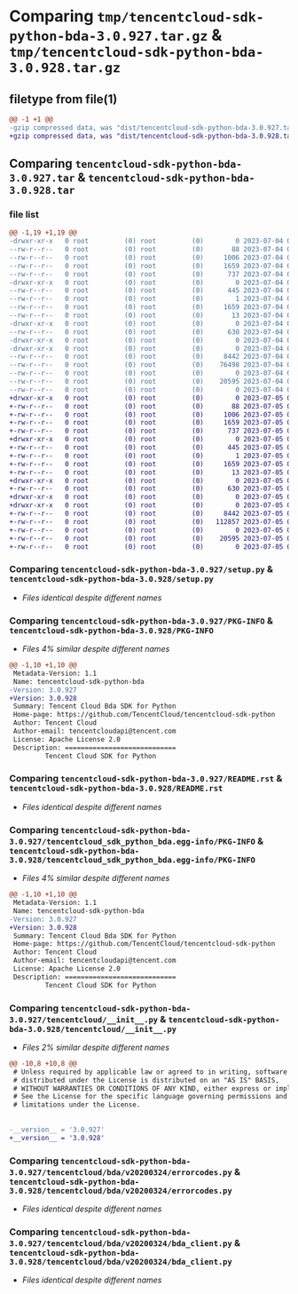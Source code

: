# Comparing `tmp/tencentcloud-sdk-python-bda-3.0.927.tar.gz` & `tmp/tencentcloud-sdk-python-bda-3.0.928.tar.gz`

## filetype from file(1)

```diff
@@ -1 +1 @@
-gzip compressed data, was "dist/tencentcloud-sdk-python-bda-3.0.927.tar", last modified: Tue Jul  4 00:15:13 2023, max compression
+gzip compressed data, was "dist/tencentcloud-sdk-python-bda-3.0.928.tar", last modified: Wed Jul  5 00:19:07 2023, max compression
```

## Comparing `tencentcloud-sdk-python-bda-3.0.927.tar` & `tencentcloud-sdk-python-bda-3.0.928.tar`

### file list

```diff
@@ -1,19 +1,19 @@
-drwxr-xr-x   0 root         (0) root         (0)        0 2023-07-04 00:15:13.000000 tencentcloud-sdk-python-bda-3.0.927/
--rw-r--r--   0 root         (0) root         (0)       88 2023-07-04 00:15:13.000000 tencentcloud-sdk-python-bda-3.0.927/setup.cfg
--rw-r--r--   0 root         (0) root         (0)     1006 2023-07-04 00:15:13.000000 tencentcloud-sdk-python-bda-3.0.927/setup.py
--rw-r--r--   0 root         (0) root         (0)     1659 2023-07-04 00:15:13.000000 tencentcloud-sdk-python-bda-3.0.927/PKG-INFO
--rw-r--r--   0 root         (0) root         (0)      737 2023-07-04 00:15:13.000000 tencentcloud-sdk-python-bda-3.0.927/README.rst
-drwxr-xr-x   0 root         (0) root         (0)        0 2023-07-04 00:15:13.000000 tencentcloud-sdk-python-bda-3.0.927/tencentcloud_sdk_python_bda.egg-info/
--rw-r--r--   0 root         (0) root         (0)      445 2023-07-04 00:15:13.000000 tencentcloud-sdk-python-bda-3.0.927/tencentcloud_sdk_python_bda.egg-info/SOURCES.txt
--rw-r--r--   0 root         (0) root         (0)        1 2023-07-04 00:15:13.000000 tencentcloud-sdk-python-bda-3.0.927/tencentcloud_sdk_python_bda.egg-info/dependency_links.txt
--rw-r--r--   0 root         (0) root         (0)     1659 2023-07-04 00:15:13.000000 tencentcloud-sdk-python-bda-3.0.927/tencentcloud_sdk_python_bda.egg-info/PKG-INFO
--rw-r--r--   0 root         (0) root         (0)       13 2023-07-04 00:15:13.000000 tencentcloud-sdk-python-bda-3.0.927/tencentcloud_sdk_python_bda.egg-info/top_level.txt
-drwxr-xr-x   0 root         (0) root         (0)        0 2023-07-04 00:15:13.000000 tencentcloud-sdk-python-bda-3.0.927/tencentcloud/
--rw-r--r--   0 root         (0) root         (0)      630 2023-07-04 00:15:13.000000 tencentcloud-sdk-python-bda-3.0.927/tencentcloud/__init__.py
-drwxr-xr-x   0 root         (0) root         (0)        0 2023-07-04 00:15:13.000000 tencentcloud-sdk-python-bda-3.0.927/tencentcloud/bda/
-drwxr-xr-x   0 root         (0) root         (0)        0 2023-07-04 00:15:13.000000 tencentcloud-sdk-python-bda-3.0.927/tencentcloud/bda/v20200324/
--rw-r--r--   0 root         (0) root         (0)     8442 2023-07-04 00:15:13.000000 tencentcloud-sdk-python-bda-3.0.927/tencentcloud/bda/v20200324/errorcodes.py
--rw-r--r--   0 root         (0) root         (0)    76498 2023-07-04 00:15:13.000000 tencentcloud-sdk-python-bda-3.0.927/tencentcloud/bda/v20200324/models.py
--rw-r--r--   0 root         (0) root         (0)        0 2023-07-04 00:15:13.000000 tencentcloud-sdk-python-bda-3.0.927/tencentcloud/bda/v20200324/__init__.py
--rw-r--r--   0 root         (0) root         (0)    20595 2023-07-04 00:15:13.000000 tencentcloud-sdk-python-bda-3.0.927/tencentcloud/bda/v20200324/bda_client.py
--rw-r--r--   0 root         (0) root         (0)        0 2023-07-04 00:15:13.000000 tencentcloud-sdk-python-bda-3.0.927/tencentcloud/bda/__init__.py
+drwxr-xr-x   0 root         (0) root         (0)        0 2023-07-05 00:19:07.000000 tencentcloud-sdk-python-bda-3.0.928/
+-rw-r--r--   0 root         (0) root         (0)       88 2023-07-05 00:19:07.000000 tencentcloud-sdk-python-bda-3.0.928/setup.cfg
+-rw-r--r--   0 root         (0) root         (0)     1006 2023-07-05 00:19:07.000000 tencentcloud-sdk-python-bda-3.0.928/setup.py
+-rw-r--r--   0 root         (0) root         (0)     1659 2023-07-05 00:19:07.000000 tencentcloud-sdk-python-bda-3.0.928/PKG-INFO
+-rw-r--r--   0 root         (0) root         (0)      737 2023-07-05 00:19:07.000000 tencentcloud-sdk-python-bda-3.0.928/README.rst
+drwxr-xr-x   0 root         (0) root         (0)        0 2023-07-05 00:19:07.000000 tencentcloud-sdk-python-bda-3.0.928/tencentcloud_sdk_python_bda.egg-info/
+-rw-r--r--   0 root         (0) root         (0)      445 2023-07-05 00:19:07.000000 tencentcloud-sdk-python-bda-3.0.928/tencentcloud_sdk_python_bda.egg-info/SOURCES.txt
+-rw-r--r--   0 root         (0) root         (0)        1 2023-07-05 00:19:07.000000 tencentcloud-sdk-python-bda-3.0.928/tencentcloud_sdk_python_bda.egg-info/dependency_links.txt
+-rw-r--r--   0 root         (0) root         (0)     1659 2023-07-05 00:19:07.000000 tencentcloud-sdk-python-bda-3.0.928/tencentcloud_sdk_python_bda.egg-info/PKG-INFO
+-rw-r--r--   0 root         (0) root         (0)       13 2023-07-05 00:19:07.000000 tencentcloud-sdk-python-bda-3.0.928/tencentcloud_sdk_python_bda.egg-info/top_level.txt
+drwxr-xr-x   0 root         (0) root         (0)        0 2023-07-05 00:19:07.000000 tencentcloud-sdk-python-bda-3.0.928/tencentcloud/
+-rw-r--r--   0 root         (0) root         (0)      630 2023-07-05 00:19:07.000000 tencentcloud-sdk-python-bda-3.0.928/tencentcloud/__init__.py
+drwxr-xr-x   0 root         (0) root         (0)        0 2023-07-05 00:19:07.000000 tencentcloud-sdk-python-bda-3.0.928/tencentcloud/bda/
+drwxr-xr-x   0 root         (0) root         (0)        0 2023-07-05 00:19:07.000000 tencentcloud-sdk-python-bda-3.0.928/tencentcloud/bda/v20200324/
+-rw-r--r--   0 root         (0) root         (0)     8442 2023-07-05 00:19:07.000000 tencentcloud-sdk-python-bda-3.0.928/tencentcloud/bda/v20200324/errorcodes.py
+-rw-r--r--   0 root         (0) root         (0)   112857 2023-07-05 00:19:07.000000 tencentcloud-sdk-python-bda-3.0.928/tencentcloud/bda/v20200324/models.py
+-rw-r--r--   0 root         (0) root         (0)        0 2023-07-05 00:19:07.000000 tencentcloud-sdk-python-bda-3.0.928/tencentcloud/bda/v20200324/__init__.py
+-rw-r--r--   0 root         (0) root         (0)    20595 2023-07-05 00:19:07.000000 tencentcloud-sdk-python-bda-3.0.928/tencentcloud/bda/v20200324/bda_client.py
+-rw-r--r--   0 root         (0) root         (0)        0 2023-07-05 00:19:07.000000 tencentcloud-sdk-python-bda-3.0.928/tencentcloud/bda/__init__.py
```

### Comparing `tencentcloud-sdk-python-bda-3.0.927/setup.py` & `tencentcloud-sdk-python-bda-3.0.928/setup.py`

 * *Files identical despite different names*

### Comparing `tencentcloud-sdk-python-bda-3.0.927/PKG-INFO` & `tencentcloud-sdk-python-bda-3.0.928/PKG-INFO`

 * *Files 4% similar despite different names*

```diff
@@ -1,10 +1,10 @@
 Metadata-Version: 1.1
 Name: tencentcloud-sdk-python-bda
-Version: 3.0.927
+Version: 3.0.928
 Summary: Tencent Cloud Bda SDK for Python
 Home-page: https://github.com/TencentCloud/tencentcloud-sdk-python
 Author: Tencent Cloud
 Author-email: tencentcloudapi@tencent.com
 License: Apache License 2.0
 Description: ============================
         Tencent Cloud SDK for Python
```

### Comparing `tencentcloud-sdk-python-bda-3.0.927/README.rst` & `tencentcloud-sdk-python-bda-3.0.928/README.rst`

 * *Files identical despite different names*

### Comparing `tencentcloud-sdk-python-bda-3.0.927/tencentcloud_sdk_python_bda.egg-info/PKG-INFO` & `tencentcloud-sdk-python-bda-3.0.928/tencentcloud_sdk_python_bda.egg-info/PKG-INFO`

 * *Files 4% similar despite different names*

```diff
@@ -1,10 +1,10 @@
 Metadata-Version: 1.1
 Name: tencentcloud-sdk-python-bda
-Version: 3.0.927
+Version: 3.0.928
 Summary: Tencent Cloud Bda SDK for Python
 Home-page: https://github.com/TencentCloud/tencentcloud-sdk-python
 Author: Tencent Cloud
 Author-email: tencentcloudapi@tencent.com
 License: Apache License 2.0
 Description: ============================
         Tencent Cloud SDK for Python
```

### Comparing `tencentcloud-sdk-python-bda-3.0.927/tencentcloud/__init__.py` & `tencentcloud-sdk-python-bda-3.0.928/tencentcloud/__init__.py`

 * *Files 2% similar despite different names*

```diff
@@ -10,8 +10,8 @@
 # Unless required by applicable law or agreed to in writing, software
 # distributed under the License is distributed on an "AS IS" BASIS,
 # WITHOUT WARRANTIES OR CONDITIONS OF ANY KIND, either express or implied.
 # See the License for the specific language governing permissions and
 # limitations under the License.
 
 
-__version__ = '3.0.927'
+__version__ = '3.0.928'
```

### Comparing `tencentcloud-sdk-python-bda-3.0.927/tencentcloud/bda/v20200324/errorcodes.py` & `tencentcloud-sdk-python-bda-3.0.928/tencentcloud/bda/v20200324/errorcodes.py`

 * *Files identical despite different names*

### Comparing `tencentcloud-sdk-python-bda-3.0.927/tencentcloud/bda/v20200324/bda_client.py` & `tencentcloud-sdk-python-bda-3.0.928/tencentcloud/bda/v20200324/bda_client.py`

 * *Files identical despite different names*

